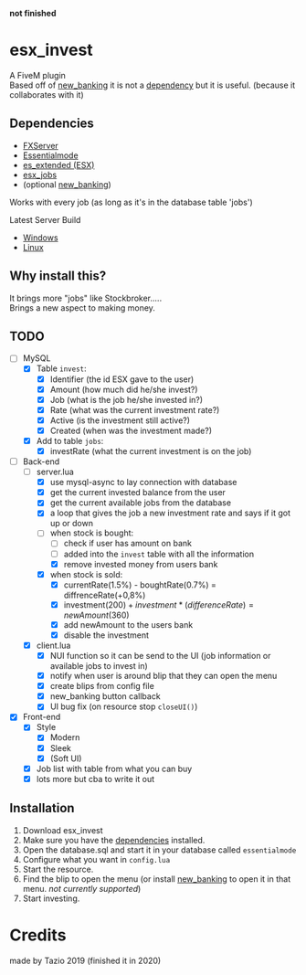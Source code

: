 
**not finished**
# esx_invest
A FiveM plugin <br>
Based off of [new_banking](https://forum.fivem.net/t/release-new-banking-reskin/220487) it is not a [dependency](#dependencies) but it is useful. (because it collaborates with it)

## Dependencies

 - [FXServer](https://docs.fivem.net/server-manual/setting-up-a-server/)
 - [Essentialmode](https://forum.fivem.net/t/release-essentialmode-base/3665)
 - [es_extended (ESX)](https://forum.fivem.net/t/release-esx-base/39881)
 - [esx_jobs](https://forum.fivem.net/t/release-esx-jobs/41949)
 - (optional [new_banking](https://forum.fivem.net/t/release-new-banking-reskin/220487))

Works with every job (as long as it's in the database table 'jobs')

Latest Server Build 
  - [Windows](https://runtime.fivem.net/artifacts/fivem/build_server_windows/master/)
  - [Linux](https://runtime.fivem.net/artifacts/fivem/build_proot_linux/master/)

## Why install this?
It brings more "jobs" like Stockbroker..... <br>
Brings a new aspect to making money.

## TODO
 - [ ] MySQL
	 - [x] Table `invest`:
		 - [x] Identifier (the id ESX gave to the user)
		 - [x] Amount (how much did he/she invest?)
		 - [x] Job (what is the job he/she invested in?)
		 - [x] Rate (what was the current investment rate?)
		 - [x] Active (is the investment still active?)
		 - [x] Created (when was the investment made?)
	 - [x] Add to table `jobs`:
	 	 - [x] investRate (what the current investment is on the job)
 - [ ] Back-end
	 - [ ] server.lua
		 - [x] use mysql-async to lay connection with database
		 - [x] get the current invested balance from the user
		 - [x] get the current available jobs from the database
		 - [x] a loop that gives the job a new investment rate and says if it got up or down
		 - [ ] when stock is bought: 
			 - [ ] check if user has amount on bank
			 - [ ] added into the `invest` table with all the information
			 - [x] remove invested money from users bank
		 - [x] when stock is sold:
			 - [x] currentRate(1.5%) - boughtRate(0.7%) = diffrenceRate(+0,8%)
			 - [x] investment($200) + investment*(differenceRate) = newAmount($360)
			 - [x] add newAmount to the users bank
			 - [x] disable the investment
	 - [x] client.lua
		 - [x] NUI function so it can be send to the UI (job information or available jobs to invest in)
		 - [x] notify when user is around blip that they can open the menu
		 - [x] create blips from config file
		 - [x] new_banking button callback
		 - [x] UI bug fix (on resource stop `closeUI()`)
 - [x] Front-end
	 - [x] Style
		 - [x] Modern
		 - [x] Sleek
		 - [x] (Soft UI)
	- [x] Job list with table from what you can buy
	- [x] lots more but cba to write it out

## Installation
1. Download esx_invest
2. Make sure you have the [dependencies](#dependencies) installed.
3. Open the database.sql and start it in your database called `essentialmode`
4. Configure what you want in `config.lua`
5. Start the resource.
6. Find the blip to open the menu (or install [new_banking](https://forum.fivem.net/t/release-new-banking-reskin/220487) to open it in that menu. *not currently supported*)
7. Start investing.

# Credits
made by Tazio 2019 (finished it in 2020)

